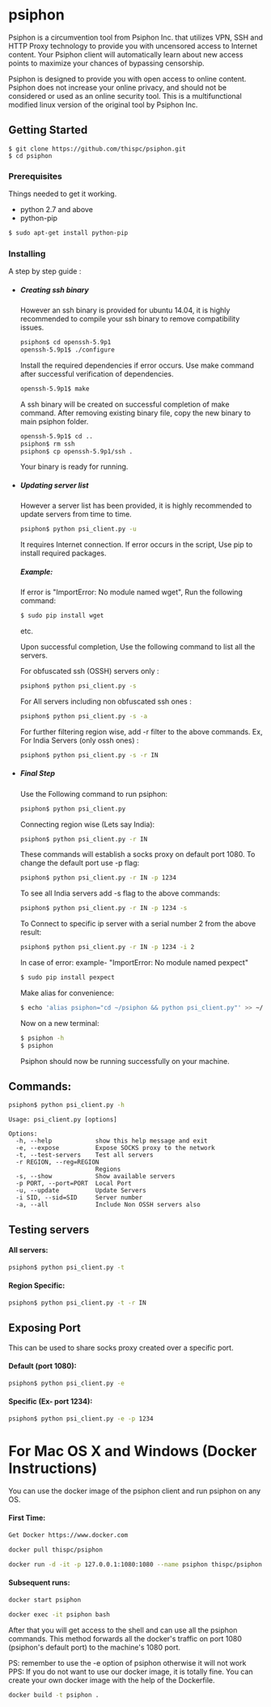 # psiphon

Psiphon is a circumvention tool from Psiphon Inc. that utilizes VPN, SSH and HTTP Proxy technology to provide you with uncensored access to Internet content. Your Psiphon client will automatically learn about new access points to maximize your chances of bypassing censorship.

Psiphon is designed to provide you with open access to online content. Psiphon does not increase your online privacy, and should not be considered or used as an online security tool. This is a multifunctional modified linux version of the original tool by Psiphon Inc.

## Getting Started

```
$ git clone https://github.com/thispc/psiphon.git
$ cd psiphon
```

### Prerequisites

Things needed to get it working.
- python 2.7 and above
- python-pip
```sh
$ sudo apt-get install python-pip
```

### Installing

A step by step guide :

- ##### Creating ssh binary

    However an ssh binary is provided for ubuntu 14.04, it is highly recommended to compile your ssh binary to remove compatibility issues. 
    
    ```sh
    psiphon$ cd openssh-5.9p1
    openssh-5.9p1$ ./configure
    ```
    
    Install the required dependencies if error occurs.
    Use make command after successful verification of dependencies.
    ```sh
    openssh-5.9p1$ make
    ```
    A ssh binary will be created on successful completion of make command.
    After removing existing binary file, copy the new binary to main psiphon folder.
    ```sh
    openssh-5.9p1$ cd ..
    psiphon$ rm ssh
    psiphon$ cp openssh-5.9p1/ssh .
    ```
    Your binary is ready for running.
    
- ##### Updating server list
    However a server list has been provided, it is highly recommended to update servers from time to time.
    
    ```sh
    psiphon$ python psi_client.py -u
    ```
    It requires Internet connection. If error occurs in the script, Use pip to install required packages.
    ##### Example:
    If error is "ImportError: No module named wget",
    Run the following command:
    ```sh
    $ sudo pip install wget
    ```
    etc.
    
    Upon successful completion, Use the following command to list all the servers.
    
    For obfuscated ssh (OSSH) servers only :
    ```sh
    psiphon$ python psi_client.py -s 
    ```
    For All servers including non obfuscated ssh ones :
    ```sh
    psiphon$ python psi_client.py -s -a 
    ```
    For further filtering region wise, add -r filter to the above commands.
    Ex, For India Servers (only ossh ones) :
    ```sh
    psiphon$ python psi_client.py -s -r IN
    ```
- ##### Final Step
    Use the Following command to run psiphon:
    ```sh
    psiphon$ python psi_client.py
    ```
    Connecting region wise (Lets say India):
    ```sh
    psiphon$ python psi_client.py -r IN
    ```
    These commands will establish a socks proxy on default port 1080.
    To change the default port use -p flag:
    ```sh
    psiphon$ python psi_client.py -r IN -p 1234
    ```
    To see all India servers add -s flag to the above commands:
    ```sh
    psiphon$ python psi_client.py -r IN -p 1234 -s
    ```
    
    To Connect to specific ip server with a serial number 2 from the above result:
    ```sh
    psiphon$ python psi_client.py -r IN -p 1234 -i 2
    ```
    
    In case of error:
    example- 
    "ImportError: No module named pexpect"
    ```sh
    $ sudo pip install pexpect
    ```
    Make alias for convenience:
    ```sh
    $ echo 'alias psiphon="cd ~/psiphon && python psi_client.py"' >> ~/.bashrc
    ```
    Now on a new terminal:
    ```sh
    $ psiphon -h
    $ psiphon
    ```
    Psiphon should now be running successfully on your machine.

## Commands:
```sh
psiphon$ python psi_client.py -h
```

```
Usage: psi_client.py [options]

Options:
  -h, --help            show this help message and exit
  -e, --expose          Expose SOCKS proxy to the network
  -t, --test-servers    Test all servers
  -r REGION, --reg=REGION
                        Regions
  -s, --show            Show available servers
  -p PORT, --port=PORT  Local Port
  -u, --update          Update Servers
  -i SID, --sid=SID     Server number
  -a, --all             Include Non OSSH servers also
```

## Testing servers
#### All servers:

```sh
psiphon$ python psi_client.py -t
```
#### Region Specific:
```sh
psiphon$ python psi_client.py -t -r IN
```

## Exposing Port
This can be used to share socks proxy created over a specific port.
#### Default (port 1080):
```sh
psiphon$ python psi_client.py -e
```
#### Specific (Ex- port 1234):
```sh
psiphon$ python psi_client.py -e -p 1234
```
# For Mac OS X and Windows (Docker Instructions)

You can use the docker image of the psiphon client and run psiphon on any OS.

#### First Time:

```sh
Get Docker https://www.docker.com
```
```sh
docker pull thispc/psiphon

docker run -d -it -p 127.0.0.1:1080:1080 --name psiphon thispc/psiphon
```

#### Subsequent runs:

```sh
docker start psiphon

docker exec -it psiphon bash
```

After that you will get access to the shell and can use all the psiphon commands. This method forwards all the docker's traffic on port 1080 (psiphon's default port) to the machine's 1080 port.

PS: remember to use the -e option of psiphon otherwise it will not work
PPS: If you do not want to use our docker image, it is totally fine. You can create your own docker image with the help of the Dockerfile.
```sh
docker build -t psiphon .
```
